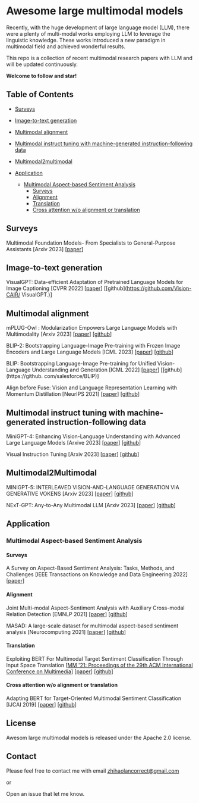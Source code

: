 # Awesome large multimodal models

Recently, with the huge development of large language model (LLM), there were a plenty of multi-modal works employing LLM to leverage the linguistic knowledge. These works introduced a new paradigm in multimodal field and achieved wonderful results.

This repo is a collection of recent multimodal research papers with LLM and will be updated continuously.

**Welcome to follow and star!**

## Table of Contents

- [Surveys](#surveys)

- [Image-to-text generation](#image-to-text-generation)

- [Multimodal alignment](#multimodal-alignment)

- [Multimodal instruct tuning with machine-generated instruction-following data](#multimodal-instruct-tuning-with-machine-generated-instruction-following-data)

- [Multimodal2multimodal](#multimodal2multimodal)

- [Application](#application)
  - [Multimodal Aspect-based Sentiment Analysis](#multimodal-aspect-based-Sentiment-Analysis)
    - [Surveys](#surveys)
    - [Alignment](#alignment)
    - [Translation](#translation)
    - [Cross attention w/o alignment or translation](#cross-attention-wo-alignment-or-translation)

## Surveys

Multimodal Foundation Models- From Specialists to General-Purpose Assistants [Arxiv 2023] [[paper](https://arxiv.org/pdf/2309.10020.pdf)]

## Image-to-text generation

VisualGPT: Data-efficient Adaptation of Pretrained Language Models for Image Captioning [CVPR 2022] [[paper](https://openaccess.thecvf.com/content/CVPR2022/html/Chen_VisualGPT_Data-Efficient_Adaptation_of_Pretrained_Language_Models_for_Image_Captioning_CVPR_2022_paper.html)] [[github](https://github.com/Vision-CAIR/ VisualGPT.)]

## Multimodal alignment

mPLUG-Owl : Modularization Empowers Large Language Models with Multimodality [Arxiv 2023] [[paper](https://arxiv.org/pdf/2304.14178.pdf?trk=public_post_comment-text)] [[github](https://github.com/X-PLUG/mPLUG-Owl)]

BLIP-2: Bootstrapping Language-Image Pre-training  with Frozen Image Encoders and Large Language Models [ICML 2023] [[paper](https://openreview.net/pdf?id=KU9UojoX7U)] [[github](https://github.com/salesforce/LAVIS/tree/main/projects/blip2)]

BLIP: Bootstrapping Language-Image Pre-training for  Unified Vision-Language Understanding and Generation [ICML 2022] [[paper](https://proceedings.mlr.press/v162/li22n/li22n.pdf)] [[github](https://github. com/salesforce/BLIP)]

Align before Fuse: Vision and Language Representation Learning with Momentum Distillation [NeurIPS 2021] [[paper](https://proceedings.neurips.cc/paper_files/paper/2021/file/505259756244493872b7709a8a01b536-Paper.pdf)] [[github](https://github.com/salesforce/ALBEF)]

## Multimodal instruct tuning with machine-generated instruction-following data

MiniGPT-4: Enhancing Vision-Language Understanding with Advanced Large Language Models [Arxive 2023] [[paper](https://arxiv.org/pdf/2304.10592.pdf)] [[github](https://github.com/Vision-CAIR/MiniGPT-4)]

Visual Instruction Tuning [Arxiv 2023] [[paper](https://arxiv.org/pdf/2304.08485.pdf)] [[github](https://llava-vl.github.io)]

## Multimodal2Multimodal

MINIGPT-5: INTERLEAVED VISION-AND-LANGUAGE GENERATION VIA GENERATIVE VOKENS [Arxiv 2023] [[paper](https://arxiv.org/pdf/2310.02239)] [[github](https://github.com/eric-ai-lab/MiniGPT-5)]

NExT-GPT: Any-to-Any Multimodal LLM [Arxiv 2023] [[paper](https://arxiv.org/pdf/2309.05519.pdf)] [[github](https://next-gpt.github.io/)]

## Application

### Multimodal Aspect-based Sentiment Analysis

#### Surveys

A Survey on Aspect-Based Sentiment Analysis: Tasks, Methods, and Challenges [IEEE Transactions on Knowledge and Data Engineering 2022] [[paper](https://ieeexplore.ieee.org/abstract/document/9996141/)]

#### Alignment

Joint Multi-modal Aspect-Sentiment Analysis with Auxiliary Cross-modal Relation Detection [EMNLP 2021] [[paper](https://aclanthology.org/2021.emnlp-main.360.pdf)] [[github](https://github.com/MANLP-suda/JML)]

MASAD: A large-scale dataset for multimodal aspect-based sentiment analysis [Neurocomputing 2021] [[paper](https://www.sciencedirect.com/science/article/abs/pii/S0925231221007931)] [[github](https://github.com/DrJZhou/MASAD)]

#### Translation

Exploiting BERT For Multimodal Target Sentiment Classification Through Input Space Translation [[MM '21: Proceedings of the 29th ACM International Conference on Multimedia](https://dl.acm.org/doi/proceedings/10.1145/3474085)] [[paper](https://dl.acm.org/doi/abs/10.1145/3474085.3475692)] [[github](https://github.com/codezakh/exploiting-BERT-thru-translation)]

#### Cross attention w/o alignment or translation

Adapting BERT for Target-Oriented Multimodal Sentiment Classification [IJCAI 2019] [[paper](https://www.ijcai.org/Proceedings/2019/0751.pdf)] [[github](https://github.com/jefferyYu/TomBERT.git)]

## License

Awesom large multimodal models is released under the Apache 2.0 license.

## Contact

Please feel free to contact me with email zhihaolancorrect@gmail.com

or

Open an issue that let me know.